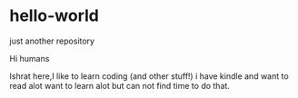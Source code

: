 # hello-world
just another repository

Hi humans

Ishrat here,I like to learn coding (and other stuff!)
i have kindle and want to read alot want to learn alot but can not find time to do that.
